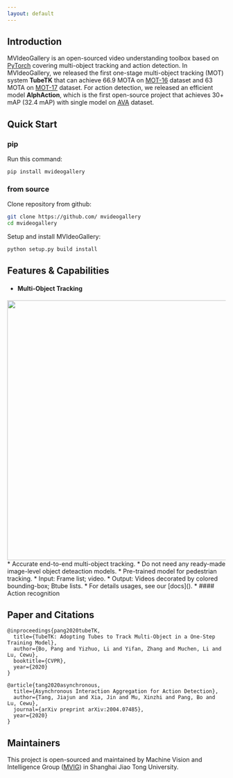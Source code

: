 ```yaml
---
layout: default
---
```


## Introduction
MVIdeoGallery is an open-sourced video understanding toolbox based on [PyTorch](https://pytorch.org/) covering multi-object tracking and action detection.
In MVIdeoGallery, we released the first one-stage multi-object tracking (MOT) system **TubeTK** that can achieve 66.9 MOTA on [MOT-16](https://motchallenge.net/results/MOT16) dataset and 63 MOTA on [MOT-17](https://motchallenge.net/results/MOT17) dataset.
For action detection, we released an efficient model **AlphAction**, which is the first open-source project that achieves 30+ mAP (32.4 mAP) with single model on [AVA](https://research.google.com/ava/) dataset.

## Quick Start
### pip
Run this command:
```shell
pip install mvideogallery
```

### from source
Clone repository from github:
```bash
git clone https://github.com/ mvideogallery
cd mvideogallery
```

Setup and install MVIdeoGallery:
```bash
python setup.py build install
```

## Features & Capabilities 
* #### Multi-Object Tracking
<img src="https://github.com/liyz15/3DTracking/raw/clean_version/assets/demo.gif" width = "600" align=center />
  * Accurate end-to-end multi-object tracking.
  * Do not need any ready-made image-level object deteaction models.
  * Pre-trained model for pedestrian tracking. 
  * Input: Frame list; video.
  * Output: Videos decorated by colored bounding-box; Btube lists.
  * For details usages, see our [docs]().
* #### Action recognition

## Paper and Citations
```
@inproceedings{pang2020tubeTK,
  title={TubeTK: Adopting Tubes to Track Multi-Object in a One-Step Training Model},
  author={Bo, Pang and Yizhuo, Li and Yifan, Zhang and Muchen, Li and Lu, Cewu},
  booktitle={CVPR},
  year={2020}
}

@article{tang2020asynchronous,
  title={Asynchronous Interaction Aggregation for Action Detection},
  author={Tang, Jiajun and Xia, Jin and Mu, Xinzhi and Pang, Bo and Lu, Cewu},
  journal={arXiv preprint arXiv:2004.07485},
  year={2020}
}
```

## Maintainers
This project is open-sourced and maintained by Machine Vision and Intelligence Group ([MVIG](http://mvig.sjtu.edu.cn)) in Shanghai Jiao Tong University.

